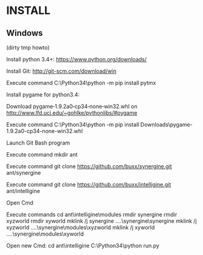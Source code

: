 INSTALL
=====================

Windows
--------------------

(dirty tmp howto)

Install python 3.4+: https://www.python.org/downloads/

Install Git: http://git-scm.com/download/win

Execute command 
    C:\Python34\python -m pip install pytmx

Install pygame for python3.4: 

Download pygame‑1.9.2a0‑cp34‑none‑win32.whl on http://www.lfd.uci.edu/~gohlke/pythonlibs/#pygame

Execute command 
    C:\Python34\python -m pip install Downloads\pygame-1.9.2a0-cp34-none-win32.whl

Launch Git Bash program

Execute command 
    mkdir ant

Execute command 
    git clone https://github.com/buxx/synergine.git ant/synergine

Execute command 
    git clone https://github.com/buxx/intelligine.git ant/intelligine

Open Cmd

Execute commands 
    cd ant\intelligine\modules
    rmdir synergine
    rmdir xyzworld
    rmdir xyworld
    mklink /j synergine ..\..\synergine\synergine
    mklink /j xyzworld ..\..\synergine\modules\xyzworld
    mklink /j xyworld ..\..\synergine\modules\xyworld

Open new Cmd:
    cd ant\intelligine
    C:\Python34\python run.py
